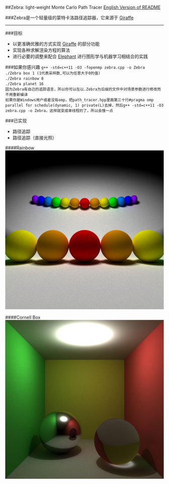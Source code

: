 ##Zebra: light-weight Monte Carlo Path Tracer
[English Version of README](./README.en.md)

###Zebra是一个轻量级的蒙特卡洛路径追踪器，它来源于 [Giraffe](https://www.github.com/UncP/Giraffe)

***

###目标
* 以更准确优雅的方式实现 [Giraffe](https://www.github.com/UncP/Giraffe) 的部分功能
* 实现各种求解渲染方程的算法
* 进行必要的调整来配合 [Elephant](https://www.github.com/UncP/Elephant) 进行图形学与机器学习相结合的实践

###如果你感兴趣
`g++ -std=c++11 -O3 -fopenmp zebra.cpp -o Zebra`  
`./Zebra box 1 (1代表采样数,可以为任意大于0的值)`  
`./Zebra rainbow 8`  
`./Zebra planet 16`  
`因为Zebra有自己的追踪语言，所以你可以在以.Zebra为后缀的文件中对场景参数进行修改而不用重新编译`  
`如果你是Windows用户或者没有omp，把path_tracer.hpp里面第三十行#pragma omp parallel for schedule(dynamic, 1) private(L)去掉，然后g++ -std=c++11 -O3 zebra.cpp -o Zebra，这样就变成单线程的了，所以会慢一点`

###已实现
* 路径追踪
* 路径追踪（直接光照）

####Rainbow
![](./image/rainbow.png)

####Cornell Box
![](./image/box.png)
